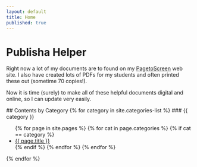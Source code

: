 ```yaml
---
layout: default
title: Home
published: true
---
```

# Publisha Helper

Right now a lot of my documents are to found on my [PagetoScreen][b016960a] web site. I also have created lots of PDFs for my students and often printed these out (sometime 70 copies!).

Now it is time (surely) to make all of these helpful documents digital and online, so I can update very easily.

  [b016960a]: http://www.pagetoscreen.net "Lots of useful information"

<section class='categories'>
## Contents by Category
{% for category in site.categories-list %}
### {{ category }}
  <ul>
    {% for page in site.pages %}
        {% for cat in page.categories %}
          {% if cat == category %}
            <li><a href="{{ page.url }}">{{ page.title }}</a></li>
          {% endif %}
        {% endfor %}
    {% endfor %}
  </ul>
  {% endfor %}
</section>
